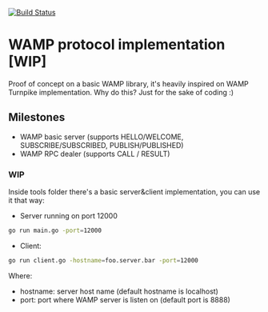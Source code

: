 [![Build Status](https://travis-ci.org/marcosQuesada/wampire.svg?branch=master)](https://travis-ci.org/marcosQuesada/wampire)

WAMP protocol implementation [WIP]
==================================
 Proof of concept on a basic WAMP library, it's heavily inspired on WAMP Turnpike implementation.
 Why do this? Just for the sake of coding :)
 
## Milestones
 * WAMP basic server (supports HELLO/WELCOME, SUBSCRIBE/SUBSCRIBED, PUBLISH/PUBLISHED)
 * WAMP RPC dealer (supports CALL / RESULT)

### WIP
 Inside tools folder there's a basic server&client implementation, you can use it that way:
 
 * Server running on port 12000
```bash
go run main.go -port=12000
```
* Client:
```bash
go run client.go -hostname=foo.server.bar -port=12000
```
Where:
 * hostname: server host name (default hostname is localhost)
 * port: port where WAMP server is listen on (default port is 8888)
